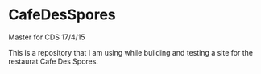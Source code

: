 # CafeDesSpores
Master for CDS 17/4/15

This is a repository that I am using while building and testing a site for the restaurat Cafe Des Spores.
